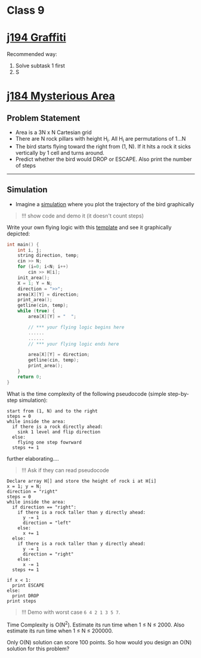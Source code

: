 # Class 9
# [j194 Graffiti](https://judge.hkoi.org/task/j194)
Recommended way:
1. Solve subtask 1 first
2. S

# [j184 Mysterious Area](https://judge.hkoi.org/task/j184)
## Problem Statement

- Area is a 3N x N Cartesian grid
- There are N rock pillars with height H<sub>i</sub>. All H<sub>i</sub> are permutations of 1...N
- The bird starts flying toward the right from (1, N). If it hits a rock it sicks vertically by 1 cell and turns around.
- Predict whether the bird would DROP or ESCAPE. Also print the number of steps

__________________________

## Simulation
- Imagine a [simulation](https://github.com/miyagi-sensei/j184-mysetrious-area/blob/master/demo.py) where you plot the trajectory of the bird graphically
> !!! show code and demo it (it doesn't count steps)

Write your own flying logic with this [template](https://github.com/miyagi-sensei/j184-mysetrious-area/blob/master/v0.cpp) and see it graphically depicted:
```c++
int main() {
    int i, j;
    string direction, temp;
    cin >> N;
    for (i=0; i<N; i++)
        cin >> H[i];
    init_area();
    X = 1; Y = N;
    direction = ">>";
    area[X][Y] = direction;
    print_area();
    getline(cin, temp);
    while (true) {
        area[X][Y] = "  ";

        // *** your flying logic begins here
        ......
        ......
        // *** your flying logic ends here

        area[X][Y] = direction;
        getline(cin, temp);
        print_area();
    }
    return 0;
}
```

What is the time complexity of the following pseudocode (simple step-by-step simulation):
```
start from (1, N) and to the right
steps = 0
while inside the area:
  if there is a rock directly ahead:
    sink 1 level and flip direction
  else:
    flying one step fowrward
  steps += 1
```
further elaborating....
> !!! Ask if they can read pseudocode
```
Declare array H[] and store the height of rock i at H[i]
x = 1; y = N;
direction = "right"
steps = 0
while inside the area:
  if direction == "right":
    if there is a rock taller than y directly ahead:
      y -= 1
      direction = "left"
    else:
      x += 1
  else:
    if there is a rock taller than y directly ahead:
      y -= 1
      direction = "right"
    else:
      x -= 1
  steps += 1

if x < 1:
  print ESCAPE
else:
  print DROP
print steps
```

> !!! Demo with worst case `6 4 2 1 3 5 7`.

Time Complexity is O(N<sup>2</sup>).
Estimate its run time when 1 ≤ N ≤ 2000.
Also estimate its run time when 1 ≤ N ≤ 200000.

Only O(N) solution can score 100 points. So how would you design an O(N) solution for this problem?
